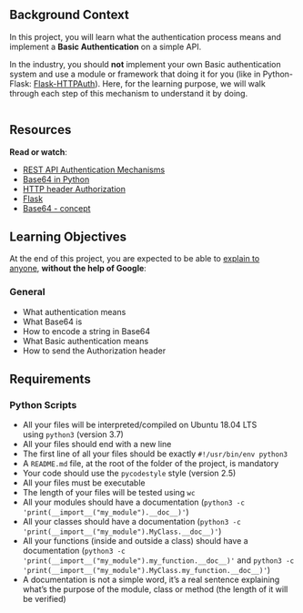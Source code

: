 <h2>Background Context</h2>
<p>In this project, you will learn what the authentication process means and implement a&nbsp;<strong>Basic Authentication</strong> on a simple API.</p>
<p>In the industry, you should&nbsp;<strong>not</strong> implement your own Basic authentication system and use a module or framework that doing it for you (like in Python-Flask:&nbsp;<a href="https://intranet.hbtn.io/rltoken/DohDIWawzCz6fgeA1V9dwQ" title="Flask-HTTPAuth" target="_blank">Flask-HTTPAuth</a>). Here, for the learning purpose, we will walk through each step of this mechanism to understand it by doing.</p>
<p><img src="https://s3.eu-west-3.amazonaws.com/hbtn.intranet/uploads/medias/2020/5/6ccb363443a8f301bc2bc38d7a08e9650117de7c.png?X-Amz-Algorithm=AWS4-HMAC-SHA256&X-Amz-Credential=AKIA4MYA5JM5DUTZGMZG%2F20230510%2Feu-west-3%2Fs3%2Faws4_request&X-Amz-Date=20230510T195227Z&X-Amz-Expires=86400&X-Amz-SignedHeaders=host&X-Amz-Signature=8eda96d080faa17d76eddc3fa9ff2d7aea22034d4b6881deb9615be21f97fad1" alt=""></p>
<h2>Resources</h2>
<p><strong>Read or watch</strong>:</p>
<ul>
    <li><a href="https://intranet.hbtn.io/rltoken/Kb7ELziV7EkpqtPTUXY2ZQ" title="REST API Authentication Mechanisms" target="_blank">REST API Authentication Mechanisms</a></li>
    <li><a href="https://intranet.hbtn.io/rltoken/ENKa96b6goJUM4nm_unPqw" title="Base64 in Python" target="_blank">Base64 in Python</a></li>
    <li><a href="https://intranet.hbtn.io/rltoken/liL0xdWlzf5sweZyTEc4_w" title="HTTP header Authorization" target="_blank">HTTP header Authorization</a></li>
    <li><a href="https://intranet.hbtn.io/rltoken/XTf6irC31_V8bIKKhRE5AA" title="Flask" target="_blank">Flask</a></li>
    <li><a href="https://intranet.hbtn.io/rltoken/97wy7KWBzuiVkbKOSDUzng" title="Base64 - concept" target="_blank">Base64 - concept</a></li>
</ul>
<h2>Learning Objectives</h2>
<p>At the end of this project, you are expected to be able to&nbsp;<a href="https://intranet.hbtn.io/rltoken/cJmYXZqDAUuOvTffnjeRng" title="explain to anyone" target="_blank">explain to anyone</a>,&nbsp;<strong>without the help of Google</strong>:</p>
<h3>General</h3>
<ul>
    <li>What authentication means</li>
    <li>What Base64 is</li>
    <li>How to encode a string in Base64</li>
    <li>What Basic authentication means</li>
    <li>How to send the Authorization header</li>
</ul>
<h2>Requirements</h2>
<h3>Python Scripts</h3>
<ul>
    <li>All your files will be interpreted/compiled on Ubuntu 18.04 LTS using&nbsp;<code>python3</code> (version 3.7)</li>
    <li>All your files should end with a new line</li>
    <li>The first line of all your files should be exactly&nbsp;<code>#!/usr/bin/env python3</code></li>
    <li>A&nbsp;<code>README.md</code> file, at the root of the folder of the project, is mandatory</li>
    <li>Your code should use the&nbsp;<code>pycodestyle</code> style (version 2.5)</li>
    <li>All your files must be executable</li>
    <li>The length of your files will be tested using&nbsp;<code>wc</code></li>
    <li>All your modules should have a documentation (<code>python3 -c &apos;print(__import__(&quot;my_module&quot;).__doc__)&apos;</code>)</li>
    <li>All your classes should have a documentation (<code>python3 -c &apos;print(__import__(&quot;my_module&quot;).MyClass.__doc__)&apos;</code>)</li>
    <li>All your functions (inside and outside a class) should have a documentation (<code>python3 -c &apos;print(__import__(&quot;my_module&quot;).my_function.__doc__)&apos;</code> and&nbsp;<code>python3 -c &apos;print(__import__(&quot;my_module&quot;).MyClass.my_function.__doc__)&apos;</code>)</li>
    <li>A documentation is not a simple word, it&rsquo;s a real sentence explaining what&rsquo;s the purpose of the module, class or method (the length of it will be verified)</li>
</ul>